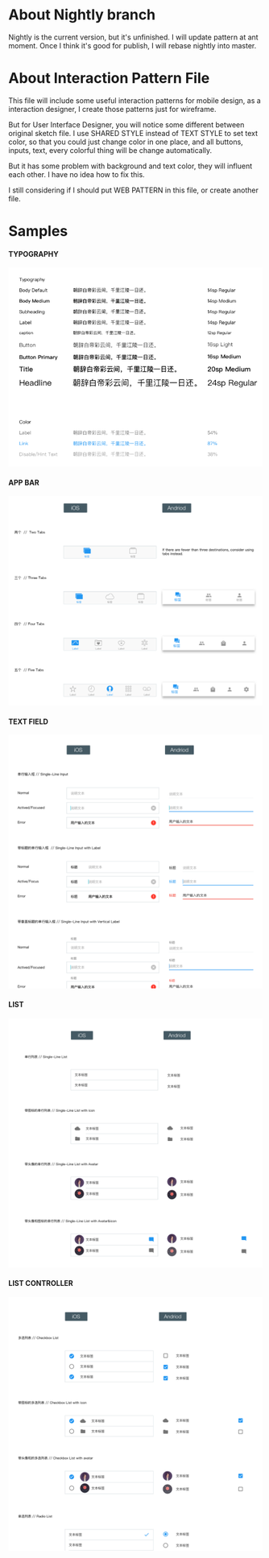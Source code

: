 # About Nightly branch

Nightly is the current version, but it's unfinished. I will update pattern at ant moment. Once I think it's good for publish, I will rebase nightly into master.

# About Interaction Pattern File

This file will include some useful interaction patterns for mobile design, as a interaction designer, I create those patterns just for wireframe.

But for User Interface Designer, you will notice some different between original sketch file. I use SHARED STYLE instead of TEXT STYLE to set text color, so that you could just change color in one place, and all buttons, inputs, text, every colorful thing will be change automatically.

But it has some problem with background and text color, they will influent each other. I have no idea how to fix this.

I still considering if I should put WEB PATTERN in this file, or create another file.

# Samples

#### TYPOGRAPHY

![Typography](https://github.com/jay1803/Interaction_Pattern/blob/Nightly/shoot/typography.png?raw=true)

#### APP BAR

![App Bar](https://github.com/jay1803/Interaction_Pattern/blob/Nightly/shoot/bar.png?raw=true)

#### TEXT FIELD

![Text Field](https://github.com/jay1803/Interaction_Pattern/blob/Nightly/shoot/input.png?raw=true)

#### LIST

![List](https://github.com/jay1803/Interaction_Pattern/blob/Nightly/shoot/list.png?raw=true)

#### LIST CONTROLLER

![List Controller](https://github.com/jay1803/Interaction_Pattern/blob/Nightly/shoot/list_controller.png?raw=true)
